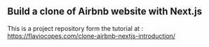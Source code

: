 ## Build a clone of Airbnb website with Next.js

This is a project repository form the tutorial at : 
https://flaviocopes.com/clone-airbnb-nextjs-introduction/

